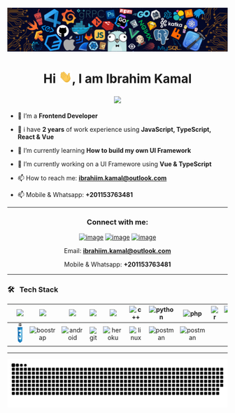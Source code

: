 <p align="center"><img src="https://raw.githubusercontent.com/KevinPatel04/KevinPatel04/master/header.png"></p>

<h1 align="center">Hi <img src="https://raw.githubusercontent.com/KevinPatel04/KevinPatel04/master/Hi.gif" width="30px">, I am Ibrahim Kamal</h1>
<h3 align="center"><a href="https://github.com/DenverCoder1/readme-typing-svg"><img src="https://readme-typing-svg.herokuapp.com?lines=Frontend+Developer+;Aspiring+Developer;Always+learning+new+things&center=true&width=500&height=50"></a></h3>

- 🔭 I’m a **Frontend Developer**

- 🔭 i have **2 years** of work experience using **JavaScript, TypeScript, React & Vue**

- 🌱 I’m currently learning **How to build my own UI Framework**

- 👯 I’m currently working on a UI Framewore using **Vue & TypeScript**

- 📫 How to reach me: **ibrahiim.kamal@outlook.com**

- 📫 Mobile & Whatsapp: **+201153763481**

<hr />

<h3 align="center">Connect with me:</h3>
<div align="center">

[![image](https://img.shields.io/badge/LinkedIn-0077B5?style=for-the-badge&logo=linkedin&logoColor=white)](https://www.linkedin.com/in/ibrahiimkamal/)
[![image](https://img.shields.io/badge/Instagram-E4405F?style=for-the-badge&logo=instagram&logoColor=white)](https://www.linkedin.com/in/ibrahiimkamal/)
[![image](https://img.shields.io/badge/Twitter-1DA1F2?style=for-the-badge&logo=twitter&logoColor=white)](https://www.linkedin.com/in/ibrahiimkamal/)
  
Email: **ibrahiim.kamal@outlook.com**

Mobile & Whatsapp: **+201153763481**
</div>

<hr />

### 🛠 &nbsp; Tech Stack

|<img src="https://raw.githubusercontent.com/devicons/devicon/master/icons/javascript/javascript-original.svg" width=40> | <img src="https://seeklogo.com/images/T/typescript-logo-B29A3F462D-seeklogo.com.png" width=40> | <img src="https://seeklogo.com/images/R/react-logo-7B3CE81517-seeklogo.com.png" width="40"> | <img src="https://seeklogo.com/images/V/vuejs-logo-17D586B587-seeklogo.com.png" width="40"> | <img src="https://seeklogo.com/images/N/nuxt-logo-5EF50E1ABD-seeklogo.com.png" width="40"> | <img src="https://seeklogo.com/images/R/redux-logo-9CA6836C12-seeklogo.com.png" width="40"> | <img src="https://seeklogo.com/images/N/next-js-logo-7929BCD36F-seeklogo.com.png" alt="c++" width="40"> | <img src="https://seeklogo.com/images/M/material-ui-logo-5BDCB9BA8F-seeklogo.com.png" alt="python" width="40">  | <img src="https://seeklogo.com/images/A/ant-design-logo-EAB6B3D5D9-seeklogo.com.png" alt="php" width="40">  | <img src="https://seeklogo.com/images/V/vuetify-logo-3BCF73C928-seeklogo.com.png" alt="r" width="40"> | <img src="https://seeklogo.com/images/W/webpack-logo-9E66EE203A-seeklogo.com.png" alt="mysql" width="40"> | <img src="https://seeklogo.com/images/V/vite-logo-BFD4283991-seeklogo.com.png" alt="mongodb" width="40"> | <img src="https://seeklogo.com/images/G/gulp-logo-415632861B-seeklogo.com.png" alt="firebase" width="30"> | <img src="https://seeklogo.com/images/B/bootstrap-5-logo-85A1F11F4F-seeklogo.com.png" alt="sqlite" width="40"> | 
|:-:|:-:|:-:|:-:|:-:|:-:|:-:|:-:|:-:|:-:|:-:|:-:|:-:|:-:|
|<img src="https://raw.githubusercontent.com/devicons/devicon/master/icons/html5/html5-original-wordmark.svg" alt="html5" width="40"> | <img src="https://raw.githubusercontent.com/devicons/devicon/master/icons/css3/css3-original-wordmark.svg" alt="css3" width="45" height="45"/> | <img src="https://seeklogo.com/images/S/sass-logo-E41E7734A8-seeklogo.com.png" alt="boostrap" width="40"> | <img src="https://seeklogo.com/images/T/tailwind-css-logo-5AD4175897-seeklogo.com.png" alt="android" width="40"> | <img src="https://www.vectorlogo.zone/logos/git-scm/git-scm-icon.svg" alt="git" width="40"> | <img src="https://seeklogo.com/images/G/github-logo-7880D80B8D-seeklogo.com.png" alt="heroku" width="40"> | <img src="https://seeklogo.com/images/R/react-native-logo-221C671C70-seeklogo.com.png" alt="linux" width="40"> | <img src="https://www.vectorlogo.zone/logos/getpostman/getpostman-icon.svg" alt="postman" width="40"> | <img src="https://seeklogo.com/images/L/Linux_Tux-logo-DA252F3C21-seeklogo.com.png" alt="postman" width="40"> |

<hr />

<p align="center">
  <img  src="https://raw.githubusercontent.com/Elanza-48/Elanza-48/main/resources/img/github-contribution-grid-snake.svg"
    alt="example" />
</p>
